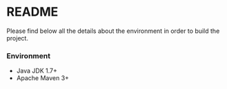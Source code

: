 # README #

Please find below all the details about the environment in order to build the project.

### Environment ###

* Java JDK 1.7+
* Apache Maven 3+

